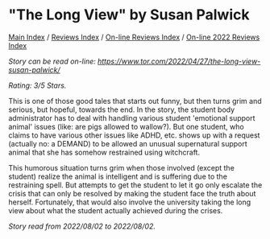 # "The Long View" by Susan Palwick

[Main Index](../../../README.md) / [Reviews Index](../../README.md) / [On-line Reviews Index](../README.md) / [On-line 2022 Reviews Index](README.md)

*Story can be read on-line: <https://www.tor.com/2022/04/27/the-long-view-susan-palwick/>*

*Rating: 3/5 Stars.*

This is one of those good tales that starts out funny, but then turns grim and serious, but hopeful, towards the end. In the story, the student body administrator has to deal with handling various student 'emotional support animal' issues (like: are pigs allowed to wallow?). But one student, who claims to have various other issues like ADHD, etc. shows up with a request (actually no: a DEMAND) to be allowed an unusual supernatural support animal that she has somehow restrained using witchcraft.

This humorous situation turns grim when those involved (except the student) realize the animal is intelligent and is suffering due to the restraining spell. But attempts to get the student to let it go only escalate the crisis that can only be resolved by making the student face the truth about herself. Fortunately, that would also involve the university taking the long view about what the student actually achieved during the crises.

*Story read from 2022/08/02 to 2022/08/02.*
